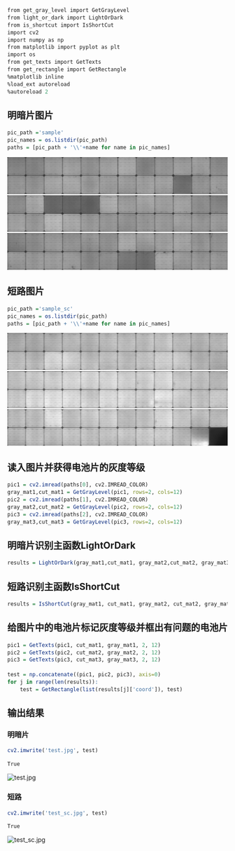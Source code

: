 

```R
from get_gray_level import GetGrayLevel
from light_or_dark import LightOrDark
from is_shortcut import IsShortCut
import cv2
import numpy as np
from matplotlib import pyplot as plt
import os
from get_texts import GetTexts
from get_rectangle import GetRectangle
%matplotlib inline
%load_ext autoreload
%autoreload 2
```

## 明暗片图片


```R
pic_path ='sample'
pic_names = os.listdir(pic_path)
paths = [pic_path + '\\'+name for name in pic_names]
```

![sample1.jpg](https://github.com/dc-ley/guangfudl/blob/dev/sample/sample1.jpg)
![sample2.jpg](https://github.com/dc-ley/guangfudl/blob/dev/sample/sample2.jpg)
![sample3.jpg](https://github.com/dc-ley/guangfudl/blob/dev/sample/sample3.jpg)

## 短路图片


```R
pic_path ='sample_sc'
pic_names = os.listdir(pic_path)
paths = [pic_path + '\\'+name for name in pic_names]
```

![sample_sc1.jpg](https://github.com/dc-ley/guangfudl/blob/dev/sample_sc/sample_sc1.jpg)
![sample_sc2.jpg](https://github.com/dc-ley/guangfudl/blob/dev/sample_sc/sample_sc2.jpg)
![sample_sc3.jpg](https://github.com/dc-ley/guangfudl/blob/dev/sample_sc/sample_sc3.jpg)

## 读入图片并获得电池片的灰度等级


```R
pic1 = cv2.imread(paths[0], cv2.IMREAD_COLOR)
gray_mat1,cut_mat1 = GetGrayLevel(pic1, rows=2, cols=12)
pic2 = cv2.imread(paths[1], cv2.IMREAD_COLOR)
gray_mat2,cut_mat2 = GetGrayLevel(pic2, rows=2, cols=12)
pic3 = cv2.imread(paths[2], cv2.IMREAD_COLOR)
gray_mat3,cut_mat3 = GetGrayLevel(pic3, rows=2, cols=12)
```

## 明暗片识别主函数LightOrDark


```R
results = LightOrDark(gray_mat1,cut_mat1, gray_mat2,cut_mat2, gray_mat3,cut_mat3, threshold=1)
```

## 短路识别主函数IsShortCut


```R
results = IsShortCut(gray_mat1, cut_mat1, gray_mat2, cut_mat2, gray_mat3, cut_mat3, threshold=14)
```

## 给图片中的电池片标记灰度等级并框出有问题的电池片


```R
pic1 = GetTexts(pic1, cut_mat1, gray_mat1, 2, 12)
pic2 = GetTexts(pic2, cut_mat2, gray_mat2, 2, 12)
pic3 = GetTexts(pic3, cut_mat3, gray_mat3, 2, 12)
    
test = np.concatenate((pic1, pic2, pic3), axis=0)
for j in range(len(results)):
    test = GetRectangle(list(results[j]['coord']), test)
```

## 输出结果

### 明暗片


```R
cv2.imwrite('test.jpg', test)
```




```R
True
```



![test.jpg](https://github.com/dc-ley/guangfudl/blob/dev/test.jpg)

### 短路


```R
cv2.imwrite('test_sc.jpg', test)
```




```R
True
```



![test_sc.jpg](https://github.com/dc-ley/guangfudl/blob/dev/test_sc.jpg)
